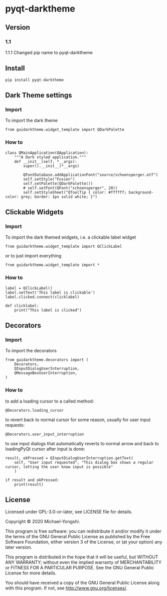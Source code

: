 # pyqt-darktheme

## Version
### 1.1
1.1.1   Changed pip name to pyqt-darktheme

## Install
```
pip install pyqt-darktheme
```

## Dark Theme settings
### Import
To import the dark theme
```
from guidarktheme.widget_template import QDarkPalette
```

### How to
```
class QMainApplication(QApplication):
    """A Dark styled application."""
    def __init__(self, *__args):
        super().__init__(*__args)
        
        QFontDatabase.addApplicationFont("source/schoensperger.otf")
        self.setStyle("Fusion")
        self.setPalette(QDarkPalette())
        # self.setFont(QFont("schoensperger", 20))
        self.setStyleSheet("QToolTip { color: #ffffff; background-color: grey; border: 1px solid white; }")
```

## Clickable Widgets
### Import
To import the dark themed widgets, i.e. a clickable label widget
```
from guidarktheme.widget_template import QClickLabel
```

or to just import everything
```
from guidarktheme.widget_template import *
```

### How to
```
label = QClickLabel()
label.setText('This label is clickable')
label.clicked.connect(clicklabel)

def clicklabel:
    print("This label is clicked")
```

## Decorators
### Import
To import the decorators
```
from guidarktheme.decorators import (
    Decorators,
    QInputDialogUserInterruption,
    QMessageBoxUserInterruption,
)
```

### How to
to add a loading cursor to a called method:
```PyQt
@Decorators.loading_cursor
```

to revert back to normal cursor for some reason, usually for user input requests:
```
@Decorators.user_input_interruption
```


to use input dialogs that automatically reverts to normal arrow and back to loadingPyQt cursor after input is done:
```
result, okPressed = QInputDialogUserInterruption.getText(
    self, "User input requested", "This dialog box shows a regular cursor, letting the user know input is possible"
    )

if result and okPressed:
    print(result)
```

## License

Licensed under GPL-3.0-or-later, see LICENSE file for details.

Copyright © 2020 Michael-Yongshi.

This program is free software: you can redistribute it and/or modify it under the terms of the GNU General Public License as published by the Free Software Foundation, either version 3 of the License, or (at your option) any later version.

This program is distributed in the hope that it will be useful, but WITHOUT ANY WARRANTY; without even the implied warranty of MERCHANTABILITY or FITNESS FOR A PARTICULAR PURPOSE. See the GNU General Public License for more details.

You should have received a copy of the GNU General Public License along with this program. If not, see http://www.gnu.org/licenses/.
